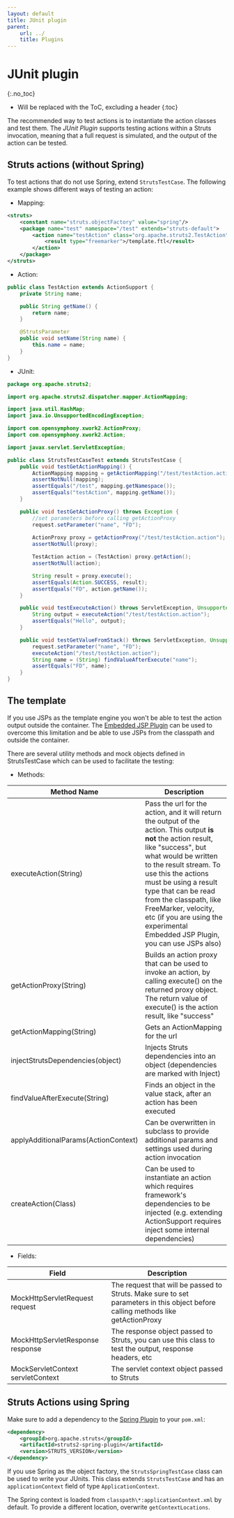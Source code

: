 ```yaml
---
layout: default
title: JUnit plugin
parent:
    url: ../
    title: Plugins
---
```


# JUnit plugin
{:.no_toc}

* Will be replaced with the ToC, excluding a header
{:toc}

The recommended way to test actions is to instantiate the action classes and test them. The _JUnit Plugin_  supports 
testing actions within a Struts invocation, meaning that a full request is simulated, and the output of the action can 
be tested.

## Struts actions (without Spring)

To test actions that do not use Spring, extend `StrutsTestCase`. The following example shows different ways of testing 
an action:
 
- Mapping:

```xml
<struts>
    <constant name="struts.objectFactory" value="spring"/>
    <package name="test" namespace="/test" extends="struts-default">
        <action name="testAction" class="org.apache.struts2.TestAction">
            <result type="freemarker">/template.ftl</result>
        </action>
    </package>
</struts>
```

- Action:

```java  
public class TestAction extends ActionSupport {
    private String name;

    public String getName() {
        return name;
    }

    @StrutsParameter
    public void setName(String name) {
        this.name = name;
    }
}
```

- JUnit:

```java
package org.apache.struts2;

import org.apache.struts2.dispatcher.mapper.ActionMapping;

import java.util.HashMap;
import java.io.UnsupportedEncodingException;

import com.opensymphony.xwork2.ActionProxy;
import com.opensymphony.xwork2.Action;

import javax.servlet.ServletException;

public class StrutsTestCaseTest extends StrutsTestCase {
    public void testGetActionMapping() {
        ActionMapping mapping = getActionMapping("/test/testAction.action");
        assertNotNull(mapping);
        assertEquals("/test", mapping.getNamespace());
        assertEquals("testAction", mapping.getName());
    }

    public void testGetActionProxy() throws Exception {
        //set parameters before calling getActionProxy
        request.setParameter("name", "FD");
        
        ActionProxy proxy = getActionProxy("/test/testAction.action");
        assertNotNull(proxy);

        TestAction action = (TestAction) proxy.getAction();
        assertNotNull(action);

        String result = proxy.execute();
        assertEquals(Action.SUCCESS, result);
        assertEquals("FD", action.getName());
    }

    public void testExecuteAction() throws ServletException, UnsupportedEncodingException {
        String output = executeAction("/test/testAction.action");
        assertEquals("Hello", output);
    }

    public void testGetValueFromStack() throws ServletException, UnsupportedEncodingException {
        request.setParameter("name", "FD");
        executeAction("/test/testAction.action");
        String name = (String) findValueAfterExecute("name");
        assertEquals("FD", name);
    }
}
```

## The template

If you use JSPs as the template engine you won't be able to test the action output outside the container. 
The [Embedded JSP Plugin](../embeddedjsp/) can be used to overcome this limitation and be able to use JSPs from 
the classpath and outside the container.

There are several utility methods and mock objects defined in StrutsTestCase which can be used to facilitate the testing:

- Methods:

|Method Name|Description|
|-----------|-----------|
|executeAction(String)|Pass the url for the action, and it will return the output of the action. This output **is not** the action result, like "success", but what would be written to the result stream. To use this the actions must be using a result type that can be read from the classpath, like FreeMarker, velocity, etc (if you are using the experimental Embedded JSP Plugin, you can use JSPs also)|
|getActionProxy(String)|Builds an action proxy that can be used to invoke an action, by calling execute() on the returned proxy object. The return value of execute() is the action result, like "success"|
|getActionMapping(String)|Gets an ActionMapping for the url|
|injectStrutsDependencies(object)|Injects Struts dependencies into an object (dependencies are marked with Inject)|
|findValueAfterExecute(String)|Finds an object in the value stack, after an action has been executed|
|applyAdditionalParams(ActionContext)|Can be overwritten in subclass to provide additional params and settings used during action invocation|
|createAction(Class)|Can be used to instantiate an action which requires framework's dependencies to be injected (e.g. extending ActionSupport requires inject some internal dependencies)|

- Fields:

|Field|Description|
|-----|-----------|
|MockHttpServletRequest request|The request that will be passed to Struts. Make sure to set parameters in this object before calling methods like getActionProxy|
|MockHttpServletResponse response|The response object passed to Struts, you can use this class to test the output, response headers, etc|
|MockServletContext servletContext|The servlet context object passed to Struts|

## Struts Actions using Spring

Make sure to add a dependency to the [Spring Plugin](../spring/) to your `pom.xml`:

```xml
<dependency>
    <groupId>org.apache.struts</groupId>
    <artifactId>struts2-spring-plugin</artifactId>
    <version>STRUTS_VERSION</version>
</dependency>
```

If you use Spring as the object factory, the `StrutsSpringTestCase` class can be used to write your JUnits. This class 
extends `StrutsTestCase` and has an `applicationContext` field of type `ApplicationContext`.

The Spring context is loaded from `classpath\*:applicationContext.xml` by default. To provide a different location, 
overwrite `getContextLocations`.
